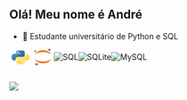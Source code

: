 ## Olá! Meu nome é André

- 🌱 Estudante universitário de Python e SQL

<img align="center" alt="Nine-Python" height="30" width="40" src="https://raw.githubusercontent.com/devicons/devicon/master/icons/python/python-original.svg"><img align="center" alt="Nine-Python" height="30" width="40" src="https://raw.githubusercontent.com/devicons/devicon/master/icons/jupyter/jupyter-original.svg"><img align="center" alt="SQL"  height="30" width="40" src="https://cdn.jsdelivr.net/gh/devicons/devicon@latest/icons/sqldeveloper/sqldeveloper-plain.svg"><img align="center" alt="SQLite" height="30" width="40" src="https://cdn.jsdelivr.net/gh/devicons/devicon@latest/icons/sqlite/sqlite-original.svg"><img align="center" alt="MySQL" height="40" width="40" src="https://cdn.jsdelivr.net/gh/devicons/devicon@latest/icons/mysql/mysql-original.svg">


          
##
<div>
  <a href="https://wa.me/559193464530" target="_blank"><img src="https://img.shields.io/badge/WhatsApp-25D366?style=for-the-badge&logo=whatsapp&logoColor=white" target="_blank"></a>
